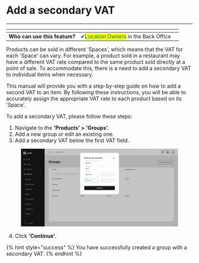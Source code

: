 # Add a secondary VAT

***

<table data-card-size="large" data-view="cards" data-full-width="false"><thead><tr><th></th><th></th><th></th></tr></thead><tbody><tr><td><strong>Who can use this feature?</strong></td><td><span data-gb-custom-inline data-tag="emoji" data-code="2714">✔</span><mark style="color:green;">Location Owners</mark> in the Back Office</td><td></td></tr></tbody></table>

Products can be sold in different 'Spaces', which means that the VAT for each 'Space' can vary. For example, a product sold in a restaurant may have a different VAT rate compared to the same product sold directly at a point of sale. To accommodate this, there is a need to add a secondary VAT to individual items when necessary.

This manual will provide you with a step-by-step guide on how to add a second VAT to an item. By following these instructions, you will be able to accurately assign the appropriate VAT rate to each product based on its 'Space'.

To add a secondary VAT, please follow these steps:

1. Navigate to the **'Products' > 'Groups'.**
2. Add a new group or edit an existing one.
3. Add a secondary VAT below the first VAT field.

<figure><img src="../../../.gitbook/assets/secondary-vat.jpg" alt=""><figcaption></figcaption></figure>

4. Click **'Continue'**.

{% hint style="success" %}
You have successfully created a group with a secondary VAT.
{% endhint %}
